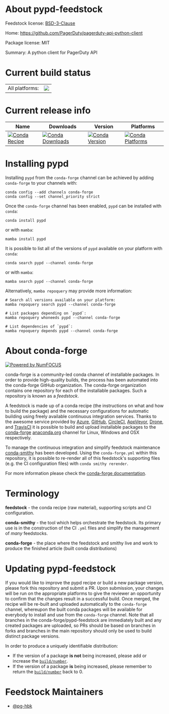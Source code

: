 About pypd-feedstock
====================

Feedstock license: [BSD-3-Clause](https://github.com/conda-forge/pypd-feedstock/blob/main/LICENSE.txt)

Home: https://github.com/PagerDuty/pagerduty-api-python-client

Package license: MIT

Summary: A python client for PagerDuty API

Current build status
====================


<table><tr><td>All platforms:</td>
    <td>
      <a href="https://dev.azure.com/conda-forge/feedstock-builds/_build/latest?definitionId=6948&branchName=main">
        <img src="https://dev.azure.com/conda-forge/feedstock-builds/_apis/build/status/pypd-feedstock?branchName=main">
      </a>
    </td>
  </tr>
</table>

Current release info
====================

| Name | Downloads | Version | Platforms |
| --- | --- | --- | --- |
| [![Conda Recipe](https://img.shields.io/badge/recipe-pypd-green.svg)](https://anaconda.org/conda-forge/pypd) | [![Conda Downloads](https://img.shields.io/conda/dn/conda-forge/pypd.svg)](https://anaconda.org/conda-forge/pypd) | [![Conda Version](https://img.shields.io/conda/vn/conda-forge/pypd.svg)](https://anaconda.org/conda-forge/pypd) | [![Conda Platforms](https://img.shields.io/conda/pn/conda-forge/pypd.svg)](https://anaconda.org/conda-forge/pypd) |

Installing pypd
===============

Installing `pypd` from the `conda-forge` channel can be achieved by adding `conda-forge` to your channels with:

```
conda config --add channels conda-forge
conda config --set channel_priority strict
```

Once the `conda-forge` channel has been enabled, `pypd` can be installed with `conda`:

```
conda install pypd
```

or with `mamba`:

```
mamba install pypd
```

It is possible to list all of the versions of `pypd` available on your platform with `conda`:

```
conda search pypd --channel conda-forge
```

or with `mamba`:

```
mamba search pypd --channel conda-forge
```

Alternatively, `mamba repoquery` may provide more information:

```
# Search all versions available on your platform:
mamba repoquery search pypd --channel conda-forge

# List packages depending on `pypd`:
mamba repoquery whoneeds pypd --channel conda-forge

# List dependencies of `pypd`:
mamba repoquery depends pypd --channel conda-forge
```


About conda-forge
=================

[![Powered by
NumFOCUS](https://img.shields.io/badge/powered%20by-NumFOCUS-orange.svg?style=flat&colorA=E1523D&colorB=007D8A)](https://numfocus.org)

conda-forge is a community-led conda channel of installable packages.
In order to provide high-quality builds, the process has been automated into the
conda-forge GitHub organization. The conda-forge organization contains one repository
for each of the installable packages. Such a repository is known as a *feedstock*.

A feedstock is made up of a conda recipe (the instructions on what and how to build
the package) and the necessary configurations for automatic building using freely
available continuous integration services. Thanks to the awesome service provided by
[Azure](https://azure.microsoft.com/en-us/services/devops/), [GitHub](https://github.com/),
[CircleCI](https://circleci.com/), [AppVeyor](https://www.appveyor.com/),
[Drone](https://cloud.drone.io/welcome), and [TravisCI](https://travis-ci.com/)
it is possible to build and upload installable packages to the
[conda-forge](https://anaconda.org/conda-forge) [anaconda.org](https://anaconda.org/)
channel for Linux, Windows and OSX respectively.

To manage the continuous integration and simplify feedstock maintenance
[conda-smithy](https://github.com/conda-forge/conda-smithy) has been developed.
Using the ``conda-forge.yml`` within this repository, it is possible to re-render all of
this feedstock's supporting files (e.g. the CI configuration files) with ``conda smithy rerender``.

For more information please check the [conda-forge documentation](https://conda-forge.org/docs/).

Terminology
===========

**feedstock** - the conda recipe (raw material), supporting scripts and CI configuration.

**conda-smithy** - the tool which helps orchestrate the feedstock.
                   Its primary use is in the construction of the CI ``.yml`` files
                   and simplify the management of *many* feedstocks.

**conda-forge** - the place where the feedstock and smithy live and work to
                  produce the finished article (built conda distributions)


Updating pypd-feedstock
=======================

If you would like to improve the pypd recipe or build a new
package version, please fork this repository and submit a PR. Upon submission,
your changes will be run on the appropriate platforms to give the reviewer an
opportunity to confirm that the changes result in a successful build. Once
merged, the recipe will be re-built and uploaded automatically to the
`conda-forge` channel, whereupon the built conda packages will be available for
everybody to install and use from the `conda-forge` channel.
Note that all branches in the conda-forge/pypd-feedstock are
immediately built and any created packages are uploaded, so PRs should be based
on branches in forks and branches in the main repository should only be used to
build distinct package versions.

In order to produce a uniquely identifiable distribution:
 * If the version of a package **is not** being increased, please add or increase
   the [``build/number``](https://docs.conda.io/projects/conda-build/en/latest/resources/define-metadata.html#build-number-and-string).
 * If the version of a package **is** being increased, please remember to return
   the [``build/number``](https://docs.conda.io/projects/conda-build/en/latest/resources/define-metadata.html#build-number-and-string)
   back to 0.

Feedstock Maintainers
=====================

* [@pg-hbk](https://github.com/pg-hbk/)

